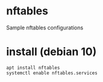 # nftables
Sample nftables configurations

# install (debian 10)
```shell
apt install nftables
systemctl enable nftables.services
```
